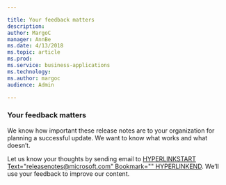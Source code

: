 ```yaml
---

title: Your feedback matters
description: 
author: MargoC
manager: AnnBe
ms.date: 4/13/2018
ms.topic: article
ms.prod: 
ms.service: business-applications
ms.technology: 
ms.author: margoc
audience: Admin

---
```

### Your feedback matters



We know how important these release notes are to your organization for planning
a successful update. We want to know what works and what doesn’t.

Let us know your thoughts by sending email to [HYPERLINKSTART
Text="releasenotes\@microsoft.com" Bookmark=""
HYPERLINKEND](mailto:releasenotes@microsoft.com?subject=What%20would%20you%20like%20to%20let%20us%20know%20about%20the%20Release%20Notes?).
We’ll use your feedback to improve our content.




